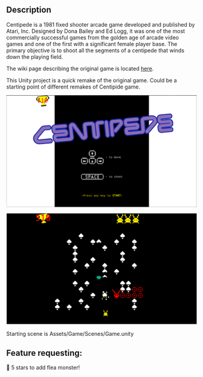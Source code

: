 ## Description
Centipede is a 1981 fixed shooter arcade game developed and published by Atari, Inc. Designed by Dona Bailey and Ed Logg, it was one of the most commercially successful games from the golden age of arcade video games and one of the first with a significant female player base. The primary objective is to shoot all the segments of a centipede that winds down the playing field.  

The wiki page describing the original game is located [here](https://en.wikipedia.org/wiki/Centipede_(video_game)).
  
This Unity project is a quick remake of the original game. Could be a starting point of different remakes of Centipide game.

![screenshot1](Screenshots/Screenshot_2.png)  

![screenshot2](Screenshots/Screenshot_1.png)

Starting scene is Assets/Game/Scenes/Game.unity

## Feature requesting:
:space_invader: 5 stars to add flea monster!
